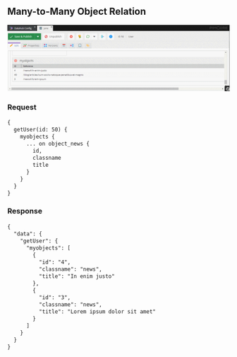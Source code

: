 ## Many-to-Many Object Relation

![Data](../img/graphql/many_to_many_object_relation.png)

### Request

```
{
  getUser(id: 50) {
    myobjects {
      ... on object_news {
        id,
        classname
        title
      }
    }
  }
}

```

### Response

```
{
  "data": {
    "getUser": {
      "myobjects": [
        {
          "id": "4",
          "classname": "news",
          "title": "In enim justo"
        },
        {
          "id": "3",
          "classname": "news",
          "title": "Lorem ipsum dolor sit amet"
        }
      ]
    }
  }
}
```


